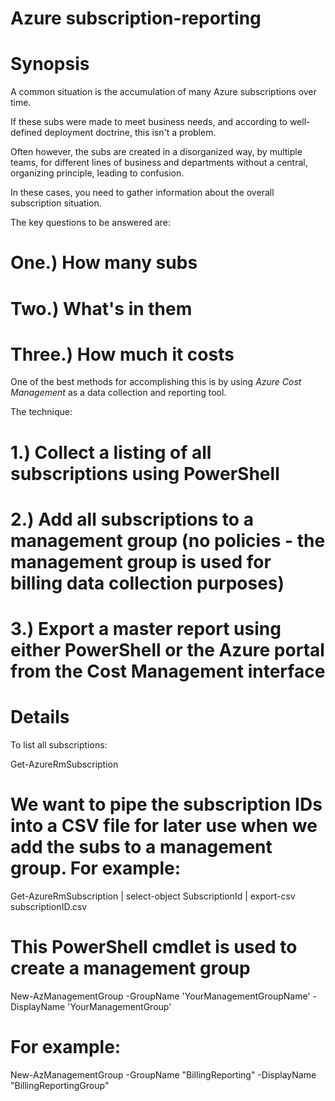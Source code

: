# Azure subscription-reporting

# Synopsis

A common situation is the accumulation of many Azure subscriptions over time. 

If these subs were made to meet business needs, and according to well-defined deployment doctrine, this isn't a problem. 

Often however, the subs are created in a disorganized way, by multiple teams, for different lines of business and departments without a central, organizing principle, leading to confusion.

In these cases, you need to gather information about the overall subscription situation. 

The key questions to be answered are: 

# One.) How many subs 

# Two.) What's in them

# Three.) How much it costs

One of the best methods for accomplishing this is by using *Azure Cost Management* as a data collection and reporting tool.



The technique:

# 1.) Collect a listing of all subscriptions using PowerShell

# 2.) Add all subscriptions to a management group (no policies - the management group is used for billing data collection purposes)

# 3.) Export a master report using either PowerShell or the Azure portal from the Cost Management interface

#

# Details

To list all subscriptions:

Get-AzureRmSubscription 

# We want to pipe the subscription IDs into a CSV file for later use when we add the subs to a management group. For example:

Get-AzureRmSubscription | select-object SubscriptionId | export-csv subscriptionID.csv

# This PowerShell cmdlet is used to create a management group

New-AzManagementGroup -GroupName 'YourManagementGroupName' -DisplayName 'YourManagementGroup'

# For example:

New-AzManagementGroup -GroupName "BillingReporting" -DisplayName "BillingReportingGroup"

# 
